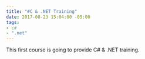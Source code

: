 ```yaml
---
title: "#C & .NET Training"
date: 2017-08-23 15:04:00 -05:00
tags:
- c#
- ".net"
---
```


This first course is going to provide C# & .NET training.